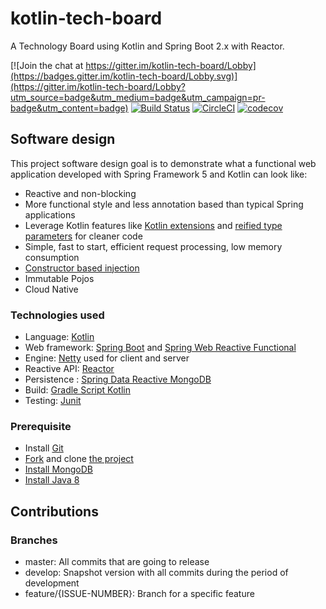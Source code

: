 # kotlin-tech-board
A Technology Board using Kotlin and Spring Boot 2.x with Reactor.

[![Join the chat at https://gitter.im/kotlin-tech-board/Lobby](https://badges.gitter.im/kotlin-tech-board/Lobby.svg)](https://gitter.im/kotlin-tech-board/Lobby?utm_source=badge&utm_medium=badge&utm_campaign=pr-badge&utm_content=badge)
[![Build Status](https://travis-ci.org/tiarebalbi/kotlin-tech-board.svg?branch=master)](https://travis-ci.org/tiarebalbi/kotlin-tech-board)
[![CircleCI](https://circleci.com/gh/tiarebalbi/kotlin-tech-board.svg?style=svg)](https://circleci.com/gh/tiarebalbi/kotlin-tech-board)
[![codecov](https://codecov.io/gh/tiarebalbi/kotlin-tech-board/branch/master/graph/badge.svg)](https://codecov.io/gh/tiarebalbi/kotlin-tech-board)

## Software design

This project software design goal is to demonstrate what a functional web application
developed with Spring Framework 5 and Kotlin can look like:
 - Reactive and non-blocking
 - More functional style and less annotation based than typical Spring applications
 - Leverage Kotlin features like [Kotlin extensions](https://kotlinlang.org/docs/reference/extensions.html) and [reified type parameters](https://kotlinlang.org/docs/reference/inline-functions.html#reified-type-parameters) for cleaner code
 - Simple, fast to start, efficient request processing, low memory consumption
 - [Constructor based injection](http://olivergierke.de/2013/11/why-field-injection-is-evil/)
 - Immutable Pojos
 - Cloud Native
 
### Technologies used

- Language: [Kotlin](https://kotlin.link/) 
- Web framework: [Spring Boot](https://projects.spring.io/spring-boot/) and [Spring Web Reactive Functional](https://spring.io/blog/2016/09/22/new-in-spring-5-functional-web-framework)
- Engine: [Netty](http://netty.io/) used for client and server
- Reactive API: [Reactor](http://projectreactor.io/)
- Persistence : [Spring Data Reactive MongoDB](https://spring.io/blog/2016/11/28/going-reactive-with-spring-data)
- Build: [Gradle Script Kotlin](https://github.com/gradle/gradle-script-kotlin)
- Testing: [Junit](http://junit.org/)

### Prerequisite
- Install [Git](https://git-scm.com/)
- [Fork](https://github.com/tiarebalbi/kotlin-tech-board#fork-destination-box) and clone [the project](https://github.com/tiarebalbi/kotlin-tech-board)
- [Install MongoDB](https://www.mongodb.com/download-center)
- [Install Java 8](http://www.oracle.com/technetwork/java/javase/downloads/jdk8-downloads-2133151.html)

## Contributions

### Branches
- master: All commits that are going to release
- develop: Snapshot version with all commits during the period of development
- feature/{ISSUE-NUMBER}: Branch for a specific feature